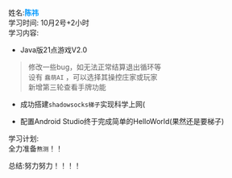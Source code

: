 姓名:**<font color=#0099ff face="黑体">陈祎</font>**</br>
学习时间: 10月2号+2小时</br>
学习内容:</br>
- Java版21点游戏V2.0</br>

>修改一些bug，如无法正常结算退出循环等</br>
>设有 ` 蠢萌AI ` ，可以选择其操控庄家或玩家</br>
>新增第三轮查看手牌功能


- 成功搭建`shadowsocks梯子`实现科学上网(</br>

- 配置Android Studio终于完成简单的HelloWorld(果然还是要梯子)

学习计划:</br>
全力准备`熬测`！！</br>

总结:努力努力！！！！